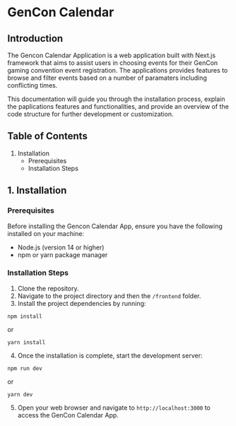 # GenCon Calendar

## Introduction
The Gencon Calendar Application is a web application built with Next.js framework that aims to assist users in choosing events for their GenCon gaming convention event registration. The applications provides features to browse and filter events based on a number of paramaters including conflicting times.

This documentation will guide you through the installation process, explain the paplications features and functionalities, and provide an overview of the code structure for further development or customization.

## Table of Contents
1. Installation
   * Prerequisites
   * Installation Steps

## 1. Installation

### Prerequisites
Before installing the Gencon Calendar App, ensure you have the following installed on your machine:

* Node.js (version 14 or higher)
* npm or yarn package manager

### Installation Steps
1. Clone the repository.
2. Navigate to the project directory and then the `/frontend` folder.
3. Install the project dependencies by running:
```
npm install
```

or

```
yarn install
```

4. Once the installation is complete, start the development server:
```
npm run dev
```

or

```
yarn dev
```

5. Open your web browser and navigate to `http://localhost:3000` to access the GenCon Calendar App.
